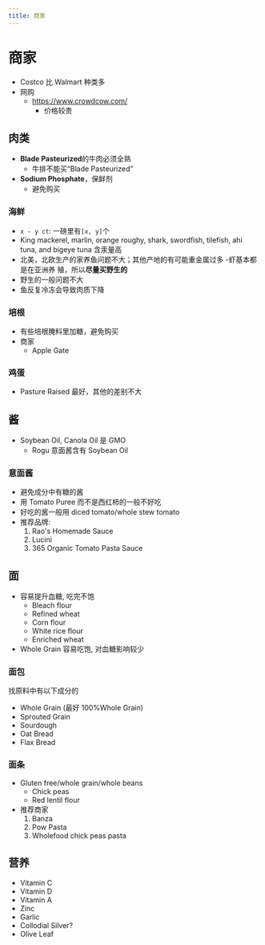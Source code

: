 ```yaml
---
title: 商家
---
```


# 商家

- Costco 比 Walmart 种类多
- 网购
  - https://www.crowdcow.com/
    - 价格较贵

## 肉类

- **Blade Pasteurized**的牛肉必须全熟
  - 牛排不能买“Blade Pasteurized”
- **Sodium Phosphate**，保鲜剂
  - 避免购买

### 海鲜

- `x - y ct`: 一磅里有`[x, y]`个
- King mackerel, marlin, orange roughy, shark, swordfish, tilefish, ahi tuna,
  and bigeye tuna 含汞量高
- 北美，北欧生产的家养鱼问题不大；其他产地的有可能重金属过多 -虾基本都是在亚洲养
  殖，所以**尽量买野生的**
- 野生的一般问题不大
- 鱼反复冷冻会导致肉质下降

### 培根

- 有些培根腌料里加糖，避免购买
- 商家
  - Apple Gate

### 鸡蛋

- Pasture Raised 最好，其他的差别不大

## 酱

- Soybean Oil, Canola Oil 是 GMO
  - Rogu 意面酱含有 Soybean Oil

### 意面酱

- 避免成分中有糖的酱
- 用 Tomato Puree 而不是西红柿的一般不好吃
- 好吃的酱一般用 diced tomato/whole stew tomato
- 推荐品牌:
  1. Rao's Homemade Sauce
  2. Lucini
  3. 365 Organic Tomato Pasta Sauce

## 面

- 容易提升血糖, 吃完不饱
  - Bleach flour
  - Refined wheat
  - Corn flour
  - White rice flour
  - Enriched wheat
- Whole Grain 容易吃饱, 对血糖影响较少

### 面包

找原料中有以下成分的

- Whole Grain (最好 100%Whole Grain)
- Sprouted Grain
- Sourdough
- Oat Bread
- Flax Bread

### 面条

- Gluten free/whole grain/whole beans
  - Chick peas
  - Red lentil flour
- 推荐商家
  1. Banza
  2. Pow Pasta
  3. Wholefood chick peas pasta

## 营养

- Vitamin C
- Vitamin D
- Vitamin A
- Zinc
- Garlic
- Collodial Silver?
- Olive Leaf
